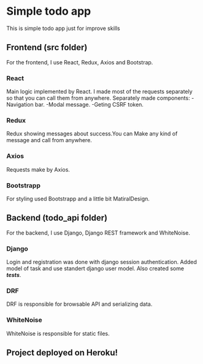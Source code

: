 # Simple todo app
This is simple todo app just for improve skills
## Frontend (src folder)
For the frontend, I use React, Redux, Axios and Bootstrap.
### React
Main logic implemented by React. I made most of the requests separately so that you can call them from anywhere. Separately made components:
    -Navigation bar.
    -Modal message.
    -Geting CSRF token.
### Redux
Redux showing messages about success.You can Make any kind of message and call from anywhere.
### Axios
Requests make by Axios.
### Bootstrapp
For styling used Bootstrapp and a little bit MatiralDesign.
## Backend (todo_api folder)
  For the backend, I use Django, Django REST framework and WhiteNoise.
### Django
Login and registration was done with django session authentication. Added model of task and use standert django user model. Also created some ***tests***.
### DRF
DRF is responsible for browsable API and serializing data.
### WhiteNoise
WhiteNoise is responsible for static files.
## Project deployed on Heroku!
